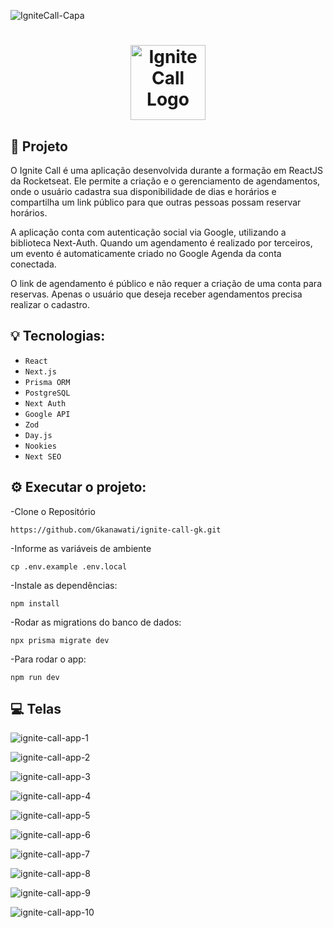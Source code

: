 ![IgniteCall-Capa](https://github.com/user-attachments/assets/1629e1fb-523c-4d15-ab69-72b085c9ae9f)

<h1 align="center">
  <img alt="Ignite Call Logo" title="Ignite Call" src="https://github.com/user-attachments/assets/e5b6f316-51b6-4de3-8d11-f8bf437b9cb2" width="120px" />
</h1>

## 🚀 Projeto

O Ignite Call é uma aplicação desenvolvida durante a formação em ReactJS da Rocketseat.
Ele permite a criação e o gerenciamento de agendamentos, onde o usuário cadastra sua disponibilidade de dias e horários e compartilha um link público para que outras pessoas possam reservar horários.

A aplicação conta com autenticação social via Google, utilizando a biblioteca Next-Auth. Quando um agendamento é realizado por terceiros, um evento é automaticamente criado no Google Agenda da conta conectada.

O link de agendamento é público e não requer a criação de uma conta para reservas. Apenas o usuário que deseja receber agendamentos precisa realizar o cadastro.

## 💡 Tecnologias:

- `React`
- `Next.js`
- `Prisma ORM`
- `PostgreSQL`
- `Next Auth`
- `Google API`
- `Zod`
- `Day.js`
- `Nookies`
- `Next SEO`

## ⚙️ Executar o projeto:

-Clone o Repositório

```
https://github.com/Gkanawati/ignite-call-gk.git
```

-Informe as variáveis de ambiente

```
cp .env.example .env.local
```

-Instale as dependências:

```
npm install
```

-Rodar as migrations do banco de dados:

```
npx prisma migrate dev
```

-Para rodar o app:

```
npm run dev
```

## 💻 Telas

![ignite-call-app-1](https://github.com/user-attachments/assets/1629e1fb-523c-4d15-ab69-72b085c9ae9f)

![ignite-call-app-2](https://github.com/user-attachments/assets/5801b9e9-98b5-4ead-9096-530130cb026d)

![ignite-call-app-3](https://github.com/user-attachments/assets/2267c4ec-e510-4df1-8935-5b84659f375e)

![ignite-call-app-4](https://github.com/user-attachments/assets/b8927443-def2-406a-9e5e-c512225dd899)

![ignite-call-app-5](https://github.com/user-attachments/assets/04f3bd60-2ab3-40d4-ab57-d4b36af08580)

![ignite-call-app-6](https://github.com/user-attachments/assets/8e16baf9-e45f-4de3-b654-bd9ffbf37ab5)

![ignite-call-app-7](https://github.com/user-attachments/assets/4409168a-fee1-48c7-a9a2-f2608ddf299c)

![ignite-call-app-8](https://github.com/user-attachments/assets/900c090c-b9f0-431b-853f-1d0a5ff64aaf)

![ignite-call-app-9](https://github.com/user-attachments/assets/2f8b5288-8661-4aa5-a473-be93df1272f3)

![ignite-call-app-10](https://github.com/user-attachments/assets/40ec7f9b-1f9c-4a40-8dd1-9913acaf0800)

</div>
